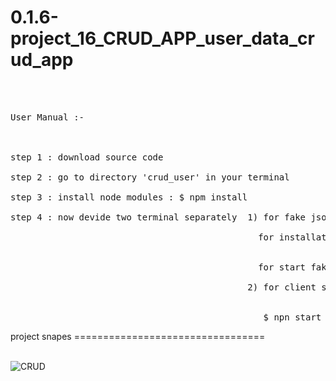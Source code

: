 # 0.1.6-project_16_CRUD_APP_user_data_crud_app
<br> <br>
<pre>
User Manual :- 
<br><br>
step 1 : download source code  <br>
step 2 : go to directory 'crud_user' in your terminal <br>
step 3 : install node modules : $ npm install <br>
step 4 : now devide two terminal separately  1) for fake json server API  after that use following command <br>
                                               for installation package :- $ npm install -g json-server
                                               <br>
                                               for start fake json server in 4000 port : $ json-server --watch db.json --port 4000
                                                                    
                                             2) for client server for react.js after that use following command  to run react local server <br>

                                                $ npn start 
</pre>

project snapes =================================<br><br>

![CRUD](https://github.com/Kumar0Hitansh/0.1.6-project_16_CRUD_APP_user_data_crud_app/assets/121010426/483ff020-9085-4ac1-a311-5c81d3ba0e2c)

